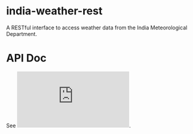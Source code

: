 # india-weather-rest
A RESTful interface to access weather data from the India Meteorological Department.

# API Doc
See ![API Documentation](https://github.com/rtdtwo/india-weather-rest/blob/main/APIDoc.md).
